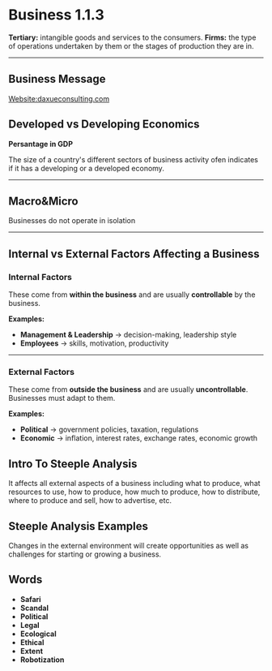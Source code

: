 # Business 1.1.3
**Tertiary:** intangible goods and services to the consumers. 
**Firms:** the type of operations undertaken by them or the stages of production they are in.

---
## Business Message
[Website:daxueconsulting.com](daxueconsulting.com)
## Developed vs Developing Economics
**Persantage in GDP**

The size of a country's different sectors of business activity ofen indicates if it has a developing or a developed economy.

---
## Macro&Micro

Businesses do not operate in isolation

---

## Internal vs External Factors Affecting a Business
### Internal Factors
These come from **within the business** and are usually **controllable** by the business.  

**Examples:**  
- **Management & Leadership** → decision-making, leadership style  
- **Employees** → skills, motivation, productivity  

---

### External Factors
These come from **outside the business** and are usually **uncontrollable**. Businesses must adapt to them.  

**Examples:**  
- **Political** → government policies, taxation, regulations  
- **Economic** → inflation, interest rates, exchange rates, economic growth

## Intro To Steeple Analysis
It affects all external aspects of a business including what to produce, what resources to use, how to produce, how much to produce, how to distribute, where to produce and sell, how to advertise, etc.

## Steeple Analysis Examples
Changes in the external environment will create opportunities as well as challenges for starting or growing a business.

## Words
+ **Safari** 
+ **Scandal**
+ **Political**
+ **Legal**
+ **Ecological**
+ **Ethical**
+ **Extent**
+ **Robotization**


 
